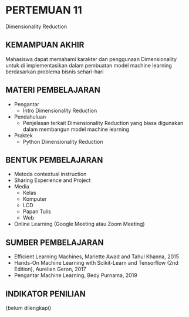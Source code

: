 # **PERTEMUAN 11**
Dimensionality Reduction

## **KEMAMPUAN AKHIR**
Mahasiswa dapat memahami karakter dan penggunaan Dimensionality untuk di implementasikan dalam pembuatan model machine learning berdasarkan problema bisnis sehari-hari

## **MATERI PEMBELAJARAN**
- Pengantar
    - Intro Dimensionality Reduction
- Pendahuluan 
    - Penjelasan terkait Dimensionality Reduction yang biasa digunakan dalam membangun model machine learning
- Praktek
    - Python Dimensionality Reduction

## **BENTUK PEMBELAJARAN**
- Metoda contextual instruction
- Sharing Experience and Project
- Media 
    - Kelas
    - Komputer
    - LCD
    - Papan Tulis
    - Web
- Online Learning (Google Meeting atau Zoom Meeting)

## **SUMBER PEMBELAJARAN**
- Efficient Learning Machines, Mariette Awad and Tahul Khanna, 2015
- Hands-On Machine Learning with Scikit-Learn and Tensorflow (2nd Edition), Aurelien Geron, 2017
- Pengantar Machine Learning, Bedy Purnama, 2019

## **INDIKATOR PENILIAN**
{belum dilengkapi}